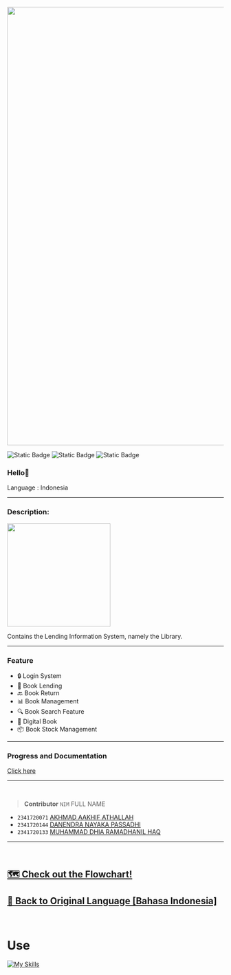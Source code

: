 
<p align="center"><img src="header.gif" width="1020"></p>

![Static Badge](https://img.shields.io/badge/Type-System%20Information-13e600) ![Static Badge](https://img.shields.io/badge/-Assignment-red) ![Static Badge](https://img.shields.io/badge/Total%20Team-3%20Human-4a92f0)


### Hello👋

Language : Indonesia

---

### Description:
<p align="left"><img src="https://i.pinimg.com/564x/3f/4c/39/3f4c39b9d1d1f9dccd7ccd7588104988.jpg" width="240"></p>
Contains the Lending Information System, namely the Library.

---

### Feature
- 🔒 Login System
- 🤝 Book Lending
- 🔙 Book Return
- 📊 Book Management
- 🔍 Book Search Feature
- 📱 Digital Book
- 📦 Book Stock Management


---

### Progress and Documentation
<a href="https://trello.com/b/2EYjpbhO/projek-sistem-peminjaman" target="_blank">Click here</a>

---

<br>

> __Contributor__ 
> `NIM` FULL NAME
- `2341720071` [AKHMAD AAKHIF ATHALLAH ](https://github.com/Khip01) 
- `2341720144` [DANENDRA NAYAKA PASSADHI](https://github.com/DanendraPassadhi)
- `2341720133` [MUHAMMAD DHIA RAMADHANIL HAQ](https://github.com/Dhnillhaq)
---

<br>

## [🗺️ Check out the Flowchart!](./project-team-flowchart.md)
## [🔁 Back to Original Language [Bahasa Indonesia]](./README.md)

<br>

# Use
[![My Skills](https://skillicons.dev/icons?i=java,vscode,git,figma)]()
